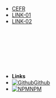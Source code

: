 
- [CEFR](/)
- [LINK-01](link-01.md)
- [LINK-02](link-02.md)


</br>
</br>
</br>
</br>
</br>
</br>

-   **Links**
-   [![Github](https://icongr.am/simple/github.svg?color=808080&size=32)Github](https://github.com/VagnerDomingues/docsify-example-panels)
-   [![NPM](https://icongr.am/simple/npm.svg?colored&size=32)NPM](https://www.npmjs.com/package/docsify-example-panels)

